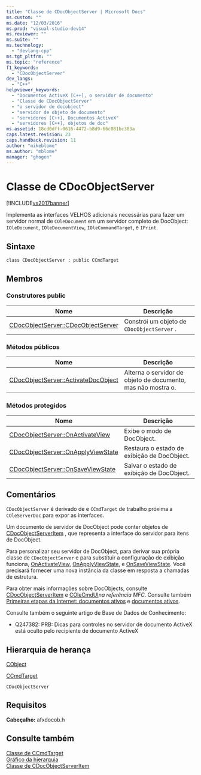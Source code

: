 ```yaml
---
title: "Classe de CDocObjectServer | Microsoft Docs"
ms.custom: ""
ms.date: "12/03/2016"
ms.prod: "visual-studio-dev14"
ms.reviewer: ""
ms.suite: ""
ms.technology: 
  - "devlang-cpp"
ms.tgt_pltfrm: ""
ms.topic: "reference"
f1_keywords: 
  - "CDocObjectServer"
dev_langs: 
  - "C++"
helpviewer_keywords: 
  - "Documentos ActiveX [C++], o servidor de documento"
  - "Classe de CDocObjectServer"
  - "o servidor de docobject"
  - "servidor de objeto de documento"
  - "servidores [C++], Documentos ActiveX"
  - "servidores [C++], objetos de doc"
ms.assetid: 18cd0dff-0616-4472-b8d9-66c081bc383a
caps.latest.revision: 23
caps.handback.revision: 11
author: "mikeblome"
ms.author: "mblome"
manager: "ghogen"
---
```

# Classe de CDocObjectServer
[!INCLUDE[vs2017banner](../../assembler/inline/includes/vs2017banner.md)]

Implementa as interfaces VELHOS adicionais necessárias para fazer um servidor normal de `COleDocument` em um servidor completo de DocObject: `IOleDocument`, `IOleDocumentView`, `IOleCommandTarget`, e `IPrint`.  
  
## Sintaxe  
  
```  
class CDocObjectServer : public CCmdTarget  
```  
  
## Membros  
  
### Construtores public  
  
|Nome|Descrição|  
|----------|---------------|  
|[CDocObjectServer::CDocObjectServer](../Topic/CDocObjectServer::CDocObjectServer.md)|Constrói um objeto de `CDocObjectServer` .|  
  
### Métodos públicos  
  
|Nome|Descrição|  
|----------|---------------|  
|[CDocObjectServer::ActivateDocObject](../Topic/CDocObjectServer::ActivateDocObject.md)|Alterna o servidor de objeto de documento, mas não mostra o.|  
  
### Métodos protegidos  
  
|Nome|Descrição|  
|----------|---------------|  
|[CDocObjectServer::OnActivateView](../Topic/CDocObjectServer::OnActivateView.md)|Exibe o modo de DocObject.|  
|[CDocObjectServer::OnApplyViewState](../Topic/CDocObjectServer::OnApplyViewState.md)|Restaura o estado de exibição de DocObject.|  
|[CDocObjectServer::OnSaveViewState](../Topic/CDocObjectServer::OnSaveViewState.md)|Salvar o estado de exibição de DocObject.|  
  
## Comentários  
 `CDocObjectServer` é derivado de e `CCmdTarget` de trabalho próxima a `COleServerDoc` para expor as interfaces.  
  
 Um documento de servidor de DocObject pode conter objetos de [CDocObjectServerItem](../../mfc/reference/cdocobjectserveritem-class.md) , que representa a interface do servidor para itens de DocObject.  
  
 Para personalizar seu servidor de DocObject, para derivar sua própria classe de `CDocObjectServer` e para substituir a configuração de exibição funciona, [OnActivateView](../Topic/CDocObjectServer::OnActivateView.md), [OnApplyViewState](../Topic/CDocObjectServer::OnApplyViewState.md), e [OnSaveViewState](../Topic/CDocObjectServer::OnSaveViewState.md).  Você precisará fornecer uma nova instância da classe em resposta a chamadas de estrutura.  
  
 Para obter mais informações sobre DocObjects, consulte [CDocObjectServerItem](../../mfc/reference/cdocobjectserveritem-class.md) e [COleCmdUI](../../mfc/reference/colecmdui-class.md)*na referência MFC*.  Consulte também [Primeiras etapas da Internet: documentos ativos](../Topic/Active%20Documents%20on%20the%20Internet.md) e [documentos ativos](../Topic/Active%20Documents%20on%20the%20Internet.md).  
  
 Consulte também o seguinte artigo de Base de Dados de Conhecimento:  
  
-   Q247382: PRB: Dicas para controles no servidor de documento ActiveX está oculto pelo recipiente de documento ActiveX  
  
## Hierarquia de herança  
 [CObject](../Topic/CObject%20Class.md)  
  
 [CCmdTarget](../Topic/CCmdTarget%20Class.md)  
  
 `CDocObjectServer`  
  
## Requisitos  
 **Cabeçalho:** afxdocob.h  
  
## Consulte também  
 [Classe de CCmdTarget](../Topic/CCmdTarget%20Class.md)   
 [Gráfico da hierarquia](../../mfc/hierarchy-chart.md)   
 [Classe de CDocObjectServerItem](../../mfc/reference/cdocobjectserveritem-class.md)